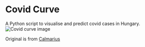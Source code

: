 # Covid Curve
A Python script to visualise and predict covid cases in Hungary.
![Covid curve image](https://i.imgur.com/WeKlvRG.png)

Original is from [Calmarius](https://github.com/Calmarius)